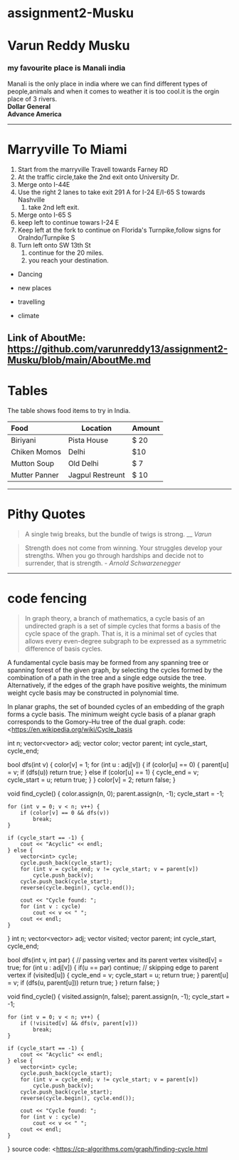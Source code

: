 # assignment2-Musku

# Varun Reddy Musku

### my favourite place is Manali  india

Manali is the only place in india where we can find different types of people,animals and when it comes to weather it is too cool.it is the orgin place of 3 rivers. <br>
**Dollar General** <br>
**Advance America**

---
# Marryville To Miami
 1. Start from the marryville Travell towards Farney RD
 2. At the traffic circle,take the 2nd exit onto University Dr.
 3. Merge onto I-44E
 4. Use the right 2 lanes to take exit 291 A for I-24 E/I-65 S towards Nashville 
    1. take 2nd left exit.
 5. Merge onto I-65 S
 6. keep left to continue towars I-24 E
 7. Keep left at the fork to continue on Florida's Turnpike,follow signs for Oralndo/Turnpike S
 8. Turn left onto SW 13th St
     1. continue for the 20 miles.
     2. you reach your destination.

* Dancing
- new places
* travelling
- climate

Link of AboutMe: <https://github.com/varunreddy13/assignment2-Musku/blob/main/AboutMe.md>
-----------------
# Tables

The table shows food items to try in India.

| Food                | Location             | Amount |
| :---                 | ---                  | ---    |
| Biriyani            | Pista House          | $ 20   |
| Chiken Momos        | Delhi                |  $10   |
| Mutton Soup         | Old Delhi            |  $ 7   |
| Mutter Panner       | Jagpul Restreunt     |  $ 10  |
------------

# Pithy Quotes

> A single twig breaks, but the bundle of twigs is strong. __  *Varun*

> Strength does not come from winning. Your struggles develop your strengths. When you go through hardships and decide not to surrender, that is strength. - *Arnold Schwarzenegger*

-----


# code fencing


> In graph theory, a branch of mathematics, a cycle basis of an undirected graph is a set of simple cycles that forms a basis of the cycle space of the graph. That is, it is a minimal set of cycles that allows every even-degree subgraph to be expressed as a symmetric difference of basis cycles.

A fundamental cycle basis may be formed from any spanning tree or spanning forest of the given graph, by selecting the cycles formed by the combination of a path in the tree and a single edge outside the tree. Alternatively, if the edges of the graph have positive weights, the minimum weight cycle basis may be constructed in polynomial time.

In planar graphs, the set of bounded cycles of an embedding of the graph forms a cycle basis. The minimum weight cycle basis of a planar graph corresponds to the Gomory–Hu tree of the dual graph.
code: <https://en.wikipedia.org/wiki/Cycle_basis 



int n;
vector<vector<int>> adj;
vector<char> color;
vector<int> parent;
int cycle_start, cycle_end;

bool dfs(int v) {
    color[v] = 1;
    for (int u : adj[v]) {
        if (color[u] == 0) {
            parent[u] = v;
            if (dfs(u))
                return true;
        } else if (color[u] == 1) {
            cycle_end = v;
            cycle_start = u;
            return true;
        }
    }
    color[v] = 2;
    return false;
}

void find_cycle() {
    color.assign(n, 0);
    parent.assign(n, -1);
    cycle_start = -1;

    for (int v = 0; v < n; v++) {
        if (color[v] == 0 && dfs(v))
            break;
    }

    if (cycle_start == -1) {
        cout << "Acyclic" << endl;
    } else {
        vector<int> cycle;
        cycle.push_back(cycle_start);
        for (int v = cycle_end; v != cycle_start; v = parent[v])
            cycle.push_back(v);
        cycle.push_back(cycle_start);
        reverse(cycle.begin(), cycle.end());

        cout << "Cycle found: ";
        for (int v : cycle)
            cout << v << " ";
        cout << endl;
    }
}
int n;
vector<vector<int>> adj;
vector<bool> visited;
vector<int> parent;
int cycle_start, cycle_end;

bool dfs(int v, int par) { // passing vertex and its parent vertex
    visited[v] = true;
    for (int u : adj[v]) {
        if(u == par) continue; // skipping edge to parent vertex
        if (visited[u]) {
            cycle_end = v;
            cycle_start = u;
            return true;
        }
        parent[u] = v;
        if (dfs(u, parent[u]))
            return true;
    }
    return false;
}

void find_cycle() {
    visited.assign(n, false);
    parent.assign(n, -1);
    cycle_start = -1;

    for (int v = 0; v < n; v++) {
        if (!visited[v] && dfs(v, parent[v]))
            break;
    }

    if (cycle_start == -1) {
        cout << "Acyclic" << endl;
    } else {
        vector<int> cycle;
        cycle.push_back(cycle_start);
        for (int v = cycle_end; v != cycle_start; v = parent[v])
            cycle.push_back(v);
        cycle.push_back(cycle_start);
        reverse(cycle.begin(), cycle.end());

        cout << "Cycle found: ";
        for (int v : cycle)
            cout << v << " ";
        cout << endl;
    }
}
source code: <https://cp-algorithms.com/graph/finding-cycle.html